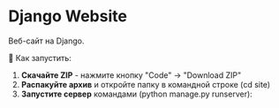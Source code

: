 # Django Website

Веб-сайт на Django.

🚀 Как запустить:

1. **Скачайте ZIP** - нажмите кнопку "Code" → "Download ZIP"
2. **Распакуйте архив** и откройте папку в командной строке (cd site)
3. **Запустите сервер** командами (python manage.py runserver):


